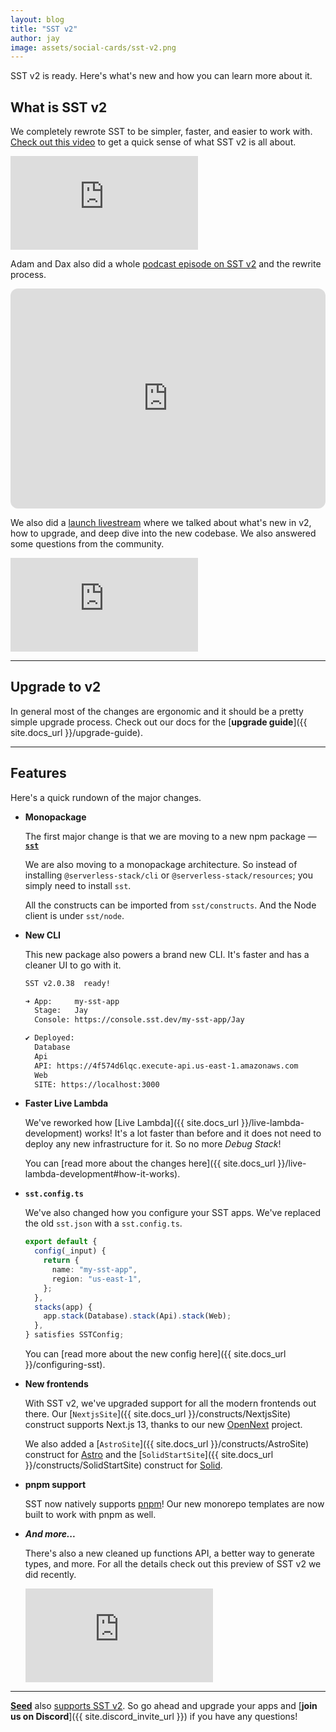 ```yaml
---
layout: blog
title: "SST v2"
author: jay
image: assets/social-cards/sst-v2.png
---
```


SST v2 is ready. Here's what's new and how you can learn more about it.

## What is SST v2

We completely rewrote SST to be simpler, faster, and easier to work with. [Check out this video](https://youtu.be/v97-SJY1Mb0) to get a quick sense of what SST v2 is all about.

<div class="youtube-container">
  <iframe src="https://www.youtube-nocookie.com/embed/v97-SJY1Mb0" frameborder="0" allow="accelerometer; autoplay; clipboard-write; encrypted-media; gyroscope; picture-in-picture" allowfullscreen></iframe>
</div>

Adam and Dax also did a whole [podcast episode on SST v2](https://tomorrow.fm/8) and the rewrite process.

<iframe style="border-radius:12px" src="https://open.spotify.com/embed/episode/3CFJlgN9vEcLh1P0V52gy2?utm_source=generator" width="100%" height="352" frameBorder="0" allowfullscreen="" allow="autoplay; clipboard-write; encrypted-media; fullscreen; picture-in-picture" loading="lazy"></iframe>

We also did a [launch livestream](https://www.youtube.com/watch?v=v6oqlnY6-Vc) where we talked about what's new in v2, how to upgrade, and deep dive into the new codebase. We also answered some questions from the community.

<div class="youtube-container">
  <iframe src="https://www.youtube-nocookie.com/embed/v6oqlnY6-Vc" frameborder="0" allow="accelerometer; autoplay; clipboard-write; encrypted-media; gyroscope; picture-in-picture" allowfullscreen></iframe>
</div>

---

## Upgrade to v2

In general most of the changes are ergonomic and it should be a pretty simple upgrade process. Check out our docs for the [**upgrade guide**]({{ site.docs_url }}/upgrade-guide).

---

## Features

Here's a quick rundown of the major changes.

- **Monopackage**

  The first major change is that we are moving to a new npm package — [**`sst`**](https://www.npmjs.com/package/sst)

  We are also moving to a monopackage architecture. So instead of installing `@serverless-stack/cli` or `@serverless-stack/resources`; you simply need to install `sst`.

  All the constructs can be imported from `sst/constructs`. And the Node client is under `sst/node`.

- **New CLI**

  This new package also powers a brand new CLI. It's faster and has a cleaner UI to go with it.

  ```bash
  SST v2.0.38  ready!

  ➜ App:     my-sst-app
    Stage:   Jay
    Console: https://console.sst.dev/my-sst-app/Jay

  ✔ Deployed:
    Database
    Api
    API: https://4f574d6lqc.execute-api.us-east-1.amazonaws.com
    Web
    SITE: https://localhost:3000
  ```

- **Faster Live Lambda**

  We've reworked how [Live Lambda]({{ site.docs_url }}/live-lambda-development) works! It's a lot faster than before and it does not need to deploy any new infrastructure for it. So no more _Debug Stack_!

  You can [read more about the changes here]({{ site.docs_url }}/live-lambda-development#how-it-works).

- **`sst.config.ts`**

  We've also changed how you configure your SST apps. We've replaced the old `sst.json` with a `sst.config.ts`.

  ```ts
  export default {
    config(_input) {
      return {
        name: "my-sst-app",
        region: "us-east-1",
      };
    },
    stacks(app) {
      app.stack(Database).stack(Api).stack(Web);
    },
  } satisfies SSTConfig;
  ```

  You can [read more about the new config here]({{ site.docs_url }}/configuring-sst).

- **New frontends**

  With SST v2, we've upgraded support for all the modern frontends out there. Our [`NextjsSite`]({{ site.docs_url }}/constructs/NextjsSite) construct supports Next.js 13, thanks to our new [OpenNext](https://open-next.js.org) project.

  We also added a [`AstroSite`]({{ site.docs_url }}/constructs/AstroSite) construct for [Astro](https://astro.build) and the [`SolidStartSite`]({{ site.docs_url }}/constructs/SolidStartSite) construct for [Solid](https://www.solidjs.com).

- **pnpm support**

  SST now natively supports [pnpm](https://pnpm.io)! Our new monorepo templates are now built to work with pnpm as well.

- _**And more...**_

  There's also a new cleaned up functions API, a better way to generate types, and more. For all the details check out this preview of SST v2 we did recently.

  <div class="youtube-container">
    <iframe src="https://www.youtube-nocookie.com/embed/qEKUNZWbj-8" frameborder="0" allow="accelerometer; autoplay; clipboard-write; encrypted-media; gyroscope; picture-in-picture" allowfullscreen></iframe>
  </div>

---

[**Seed**](https://seed.run) also [supports SST v2](https://seed.run/blog/sst-v2-support). So go ahead and upgrade your apps and [**join us on Discord**]({{ site.discord_invite_url }}) if you have any questions!
